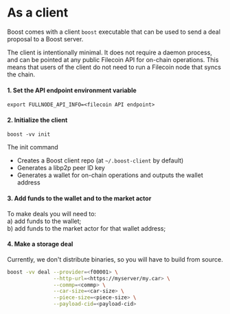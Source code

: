 # As a client

Boost comes with a client `boost` executable that can be used to send a deal proposal to a Boost server.

The client is intentionally minimal. It does not require a daemon process, and can be pointed at any public Filecoin API for on-chain operations. This means that users of the client do not need to run a Filecoin node that syncs the chain.

#### 1. Set the API endpoint environment variable

```
export FULLNODE_API_INFO=<filecoin API endpoint>
```

#### 2. Initialize the client

```
boost -vv init
```

The init command

* Creates a Boost client repo (at `~/.boost-client` by default)
* Generates a libp2p peer ID key
* Generates a wallet for on-chain operations and outputs the wallet address

#### 3. Add funds to the wallet and to the market actor

To make deals you will need to:\
a) add funds to the wallet;\
b) add funds to the market actor for that wallet address;

#### 4. Make a storage deal

Currently, we don't distribute binaries, so you will have to build from source.

```bash
boost -vv deal --provider=<f00001> \
               --http-url=<https://myserver/my.car> \
               --commp=<commp> \
               --car-size=<car-size> \
               --piece-size=<piece-size> \
               --payload-cid=<payload-cid>

```
